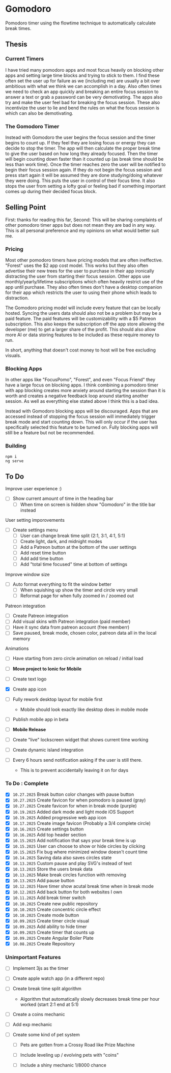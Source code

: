 # Gomodoro

Pomodoro timer using the flowtime technique to automatically calculate break times.

## Thesis

### Current Timers

I have tried many pomodoro apps and most focus heavily on blocking other apps and setting large time blocks and trying to stick to them. I find these often set the user up for failure as we (including me) are usually a bit over ambitious with what we think we can accomplish in a day. Also often times we need to check an app quickly and breaking an entire focus session to answer a text or grab a password can be very demotivating. The apps also try and make the user feel bad for breaking the focus session. These also incentivize the user to lie and bend the rules on what the focus session is which can also be demotivating.

### The Gomodoro Timer

Instead with Gomodoro the user begins the focus session and the timer begins to count up. If they feel they are losing focus or energy they can decide to stop the timer. The app will then calculate the proper break time to give the user based on how long they already focused. Then the timer will begin counting down faster than it counted up (as break time should be less than work time). Once the timer reaches zero the user will be notified to begin their focus session again. If they do not begin the focus session and press start again it will be assumed they are done studying/doing whatever they were doing. This puts the user in control of their focus time. It also stops the user from setting a lofty goal or feeling bad if something important comes up during their decided focus block.

## Selling Point

First: thanks for reading this far, Second: This will be sharing complaints of other pomodoro timer apps but does not mean they are bad in any way. This is all personal preference and my opinions on what would better suit me.

### Pricing

Most other pomodoro timers have pricing models that are often ineffective. "Forest" uses the $2 app cost model. This works but they also often advertise their new trees for the user to purchase in their app ironically distracting the user from starting their focus session. Other apps use monthly/yearly/lifetime subscriptions which often heavily restrict use of the app until purchase. They also often times don't have a desktop companion for their app which restricts the user to using their phone which leads to distraction.

The Gomodoro pricing model will include every feature that can be locally hosted. Syncing the users data should also not be a problem but may be a paid feature. The paid features will be customizability with a $5 Patreon subscription. This also keeps the subscription off the app store allowing the developer (me) to get a larger share of the profit. This should also allow more AI or data storing features to be included as these require money to run.

In short, anything that doesn't cost money to host will be free excluding visuals.

### Blocking Apps

In other apps like "FocusPomo", "Forest", and even "Focus Friend" they have a large focus on blocking apps. I think combining a pomodoro timer with app blocking creates more anxiety around starting the session than it is worth and creates a negative feedback loop around starting another session. As well as everything else stated above I think this is a bad idea.

Instead with Gomodoro blocking apps will be discouraged. Apps that are accessed instead of stopping the focus session will immediately trigger break mode and start counting down. This will only occur if the user has specifically selected this feature to be turned on. Fully blocking apps will still be a feature but not be recommended.

### Building

```
npm i
ng serve
```

## To Do

Improve user experience :)
- [ ] Show current amount of time in the heading bar
    - [ ] When time on screen is hidden show "Gomodoro" in the title bar instead

User setting imporovements

- [ ] Create settings menu 
    - [ ] User can change break time split (2:1, 3:1, 4:1, 5:1)
    - [ ] Create light, dark, and midnight modes
    - [ ] Add a Patreon button at the bottom of the user settings
    - [ ] Add reset time button
    - [ ] Add add time button
    - [ ] Add "total time focused" time at bottom of settings

Improve window size

- [ ] Auto format everything to fit the window better
    - [ ] When squishing up show the timer and circle very small
    - [ ] Reformat page for when fully zoomed in / zoomed out

Patreon integration

- [ ] Create Patreon integration
- [ ] Add visual skins with Patreon integration (paid member)
- [ ] Have it sync data from patreon account (free memberr)
- [ ] Save paused, break mode, chosen color, patreon data all in the local memory

Animations

- [ ] Have starting from zero circle animation on reload / initial load
- [ ] **Move project to Ionic for Mobile**
- [ ] Create text logo
- [x] Create app icon
- [ ] Fully rework desktop layout for mobile first

  - Mobile should look exactly like desktop does in mobile mode
- [ ] Publish mobile app in beta
- [ ] **Mobile Release**
- [ ] Create "live" lockscreen widget that shows current time working
- [ ] Create dynamic island integration
- [ ] Every 6 hours send notification asking if the user is still there.

  - This is to prevent accidentally leaving it on for days

### To Do : Complete

- [X] `10.27.2025` Break button color changes with pause button
- [X] `10.27.2025` Create favicon for when pomodoro is paused (gray)
- [X] `10.27.2025` Create favicon for when in break mode (purple)
- [x] `10.19.2025` Added dark mode and light mode iOS Support
- [x] `10.19.2025` Added progressive web app icon
- [x] `10.17.2025` Create image favicon (Probably a 3/4 complete circle)
- [x] `10.16.2025` Create settings button
- [x] `10.16.2025` Add top header section
- [x] `10.15.2025` Add notification that says your break time is up
- [x] `10.15.2025` User can choose to show or hide circles by clicking
- [x] `10.15.2025` Fix bug where minimized window doesn't count time
- [x] `10.14.2025` Saving data also saves circles state
- [x] `10.13.2025` Custom pause and play SVG's instead of text
- [x] `10.13.2025` Store the users break data
- [x] `10.13.2025` Make break circles function with removing 
- [x] `10.13.2025` Add pause button
- [x] `10.12.2025` Have timer show acutal break time when in break mode
- [x] `10.12.2025` Add back button for both websites I own
- [x] `10.11.2025` Add break timer switch
- [x] `10.10.2025` Create new public repository
- [x] `10.10.2025` Create concentric circle effect
- [x] `10.10.2025` Create mode button
- [x] `10.09.2025` Create timer circle visual
- [x] `10.09.2025` Add ability to hide timer
- [x] `10.09.2025` Create timer that counts up
- [x] `10.09.2025` Create Angular Boiler Plate
- [x] `10.08.2025` Create Repository

### Unimportant Features

- [ ] Implement 3js as the timer
- [ ] Create apple watch app (in a different repo)
- [ ] Create break time split algorithm 

  - Algorithm that automatically slowly decreases break time per hour worked (start 2:1 end at 5:1)
- [ ] Create a coins mechanic
- [ ] Add exp mechanic
- [ ] Create some kind of pet system
    - [ ] Pets are gotten from a Crossy Road like Prize Machine
    - [ ] Include leveling up / evolving pets with "coins"
    - [ ] Include a shiny mechanic 1/8000 chance

